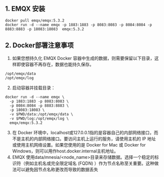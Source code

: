 ###           

## 1. EMQX 安装

```shell
docker pull emqx/emqx:5.3.2
docker run -d --name emqx -p 1883:1883 -p 8083:8083 -p 8084:8084 -p 8883:8883 -p 18083:18083  emqx:5.3.2
```

## 2. Docker部署注意事项

1. 如果您想持久化 EMQX Docker 容器中生成的数据，则需要保留以下目录，这样即使容器不再存在，数据也能持久保存。

```shell
/opt/emqx/data
/opt/emqx/log
```

2. 启动容器并挂载目录：

```shell
docker run -d --name emqx \
  -p 1883:1883 -p 8083:8083 \
  -p 8084:8084 -p 8883:8883 \
  -p 18083:18083 \
  -v $PWD/data:/opt/emqx/data \
  -v $PWD/log:/opt/emqx/log \
  emqx/emqx:5.3.2
```

3. 在 Docker 环境中，localhost或127.0.0.1指的是容器自己的内部网络接口，而不是主机的内部网络接口。要访问主机上运行的服务，请使用主机的
   IP 地址或使用主机网络设置。如果您使用的是 Docker for Mac 或 Docker for Windows，则可以用作host.docker.internal主机地址。
4. EMQX 使用data/mnesia/<node_name>目录来存储数据。选择一个稳定的标识符（例如主机名或完全限定域名 (FQDN)
   ）作为节点名称至关重要。这种做法可以避免因节点名称更改而导致的数据丢失